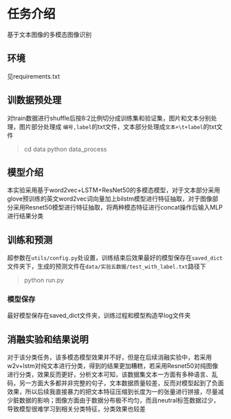# 任务介绍

基于文本图像的多模态图像识别

## 环境
见requirements.txt

## 训数据预处理

对train数据进行shuffle后按8:2比例切分成训练集和验证集，图片和文本分别处理，图片部分处理成
`编号,label`的txt文件，文本部分处理成`文本+\t+label`的txt文件

> cd data
> python data_process

## 模型介绍

本实验采用基于word2vec+LSTM+ResNet50的多模态模型，对于文本部分采用glove预训练的英文word2vec词向量加上bilstm模型进行特征抽取，对于图像部分采用Resnet50模型进行特征抽取，将两种模态特征进行concat操作后输入MLP进行结果分类

## 训练和预测
超参数在`utils/config.py`处设置，训练结束后效果最好的模型保存在`saved_dict`文件夹下，生成的预测文件在`data/实验五数据/test_with_label.txt`路径下
> python run.py 

### 模型保存
最好模型保存在saved_dict文件夹，训练过程和模型构造早log文件夹

## 消融实验和结果说明

对于该分类任务，该多模态模型效果并不好，但是在后续消融实验中，若采用w2v+lstm对纯文本进行分类，得到的结果更加糟糕，若采用Resnet50对纯图像进行分类，效果反而更好，分析文本可知，该数据集文本一方面有多种语言、乱码，另一方面大多都并非完整的句子，文本数据质量较差，反而对模型起到了负面效果，所以后续我直接暴力的把文本特征压缩到长度为一的张量进行拼接，尽量减少脏数据的影响；图像方面由于数据分布极不均匀，而且neutral标签数据过少，导致模型很难学习到相关分类特征，分类效果也较差

